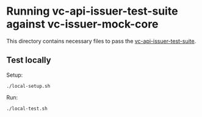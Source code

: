# Running vc-api-issuer-test-suite against vc-issuer-mock-core

This directory contains necessary files to pass the [vc-api-issuer-test-suite](https://github.com/w3c-ccg/vc-api-issuer-test-suite/).

## Test locally

Setup:

```console
./local-setup.sh
```

Run:

```console
./local-test.sh
```
